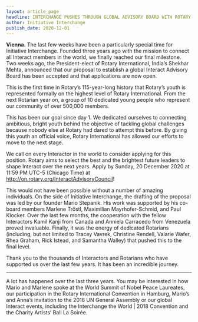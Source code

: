 ```yaml
---
layout: article_page
headline: INTERCHANGE PUSHES THROUGH GLOBAL ADVISORY BOARD WITH ROTARY INTERNATIONAL
author: Initiative Interchange
publish_date: 2020-12-01
---
```


**Vienna.** The last few weeks have been a particularly special time for Initiative Interchange. Founded three years ago with the mission to connect all Interact members in the world, we finally reached our final milestone. Two weeks ago, the President-elect of Rotary International, India’s Shekhar Mehta, announced that our proposal to establish a global Interact Advisory Board has been accepted and that applications are now open.

This is the first time in Rotary’s 115-year-long history that Rotary’s youth is represented formally on the highest level of Rotary International. From the next Rotarian year on, a group of 10 dedicated young people who represent our community of over 500,000 members. 

This has been our goal since day 1. We dedicated ourselves to connecting ambitious, bright youth behind the objective of tackling global challenges because nobody else at Rotary had dared to attempt this before. By giving this youth an official voice, Rotary International has allowed our efforts to move to the next stage.

We call on every Interactor in the world to consider applying for this position. Rotary aims to select the best and the brightest future leaders to shape Interact over the next years. Apply by Sunday, 20 December 2020 at 11:59 PM UTC-5 (Chicago Time) at http://on.rotary.org/InteractAdvisoryCouncil!

This would not have been possible without a number of amazing individuals. On the side of Initiative Interchange, the drafting of the proposal was led by our founder Mario Stepanik. His work was supported by his co-board members Marlene Tröstl, Maximilian Mayrhofer-Schmid, and Paul Klocker. Over the last few months, the cooperation with the fellow Interactors Kamil Kanji from Canada and Anniela Carracedo from Venezuela proved invaluable. Finally, it was the energy of dedicated Rotarians (including, but not limited to Tracey Vavrek, Christine Rendell, Valarie Wafer, Rhea Graham, Rick Istead, and Samantha Walley) that pushed this to the final level. 

Thank you to the thousands of Interactors and Rotarians who have supported us over the last few years. It has been an incredible journey.

---

A lot has happened over the last three years. You may be interested in how Mario and Marlene spoke at the World Summit of Nobel Peace Laureates, our participation in the Rotary International Convention in Hamburg, Mario’s and Anna’s invitation to the 2018 UN General Assembly or our global Interact events, including the Interchange the World | 2018 Convention and the Charity Artists’ Ball La Soirée.
